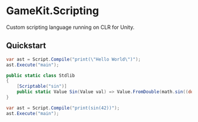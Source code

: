 # GameKit.Scripting
Custom scripting language running on CLR for Unity.

## Quickstart

```cs
var ast = Script.Compile("print(\"Hello World\")");
ast.Execute("main");
```

```cs
public static class Stdlib
{
    [Scriptable("sin")]
    public static Value Sin(Value val) => Value.FromDouble(math.sin((double)val));
}

var ast = Script.Compile("print(sin(42))");
ast.Execute("main");
```